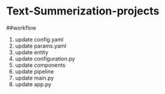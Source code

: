 # Text-Summerization-projects

##workflow

1. update config.yaml
2. update params.yaml
3. update entity
4. update configuration.py
5. update components 
6. update pipeline
7. update main.py
8. update app.py


